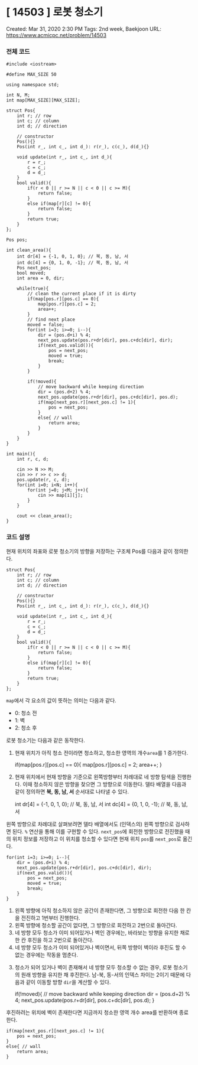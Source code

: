 # [ 14503 ] 로봇 청소기

Created: Mar 31, 2020 2:30 PM
Tags: 2nd week, Baekjoon
URL: https://www.acmicpc.net/problem/14503

### 전체 코드

    #include <iostream>
    
    #define MAX_SIZE 50
    
    using namespace std;
    
    int N, M;
    int map[MAX_SIZE][MAX_SIZE];
    
    struct Pos{
    	int r; // row
    	int c; // column
    	int d; // direction
    
    	// constructor
    	Pos(){}
    	Pos(int r_, int c_, int d_): r(r_), c(c_), d(d_){}
    	
    	void update(int r_, int c_, int d_){
    		r = r_;
    		c = c_;
    		d = d_;
    	}
    	bool valid(){
    		if(r < 0 || r >= N || c < 0 || c >= M){
    			return false;
    		}
    		else if(map[r][c] != 0){
    			return false;
    		}
    		return true;
    	}
    };
    
    Pos pos;
    
    int clean_area(){
    	int dr[4] = {-1, 0, 1, 0}; // 북, 동, 남, 서
    	int dc[4] = {0, 1, 0, -1}; // 북, 동, 남, 서
    	Pos next_pos;
    	bool moved;
    	int area = 0, dir;
    
    	while(true){
    		// clean the current place if it is dirty
    		if(map[pos.r][pos.c] == 0){
    			map[pos.r][pos.c] = 2; 
    			area++;
    		}
    		// find next place
    		moved = false;
    		for(int i=3; i>=0; i--){
    			dir = (pos.d+i) % 4;
    			next_pos.update(pos.r+dr[dir], pos.c+dc[dir], dir);
    			if(next_pos.valid()){
    				pos = next_pos;
    				moved = true;
    				break;
    			}
    		}
    
    		if(!moved){
    			// move backward while keeping direction
    			dir = (pos.d+2) % 4;
    			next_pos.update(pos.r+dr[dir], pos.c+dc[dir], pos.d);
    			if(map[next_pos.r][next_pos.c] != 1){
    				pos = next_pos;
    			}
    			else{ // wall
    				return area;
    			}
    		}
    	}
    }
    
    int main(){
    	int r, c, d;
    
    	cin >> N >> M;
    	cin >> r >> c >> d;
    	pos.update(r, c, d);
    	for(int i=0; i<N; i++){
    		for(int j=0; j<M; j++){
    			cin >> map[i][j];
    		}
    	}
    
    	cout << clean_area();
    }

### 코드 설명

현재 위치의 좌표와 로봇 청소기의 방향을 저장하는 구조체 Pos를 다음과 같이 정의한다.

    struct Pos{
    	int r; // row
    	int c; // column
    	int d; // direction
    
    	// constructor
    	Pos(){}
    	Pos(int r_, int c_, int d_): r(r_), c(c_), d(d_){}
    	
    	void update(int r_, int c_, int d_){
    		r = r_;
    		c = c_;
    		d = d_;
    	}
    	bool valid(){
    		if(r < 0 || r >= N || c < 0 || c >= M){
    			return false;
    		}
    		else if(map[r][c] != 0){
    			return false;
    		}
    		return true;
    	}
    };

 `map`에서 각 요소의 값이 뜻하는 의미는 다음과 같다.

- 0: 청소 전
- 1: 벽
- 2: 청소 후

로봇 청소기는 다음과 같은 동작한다.

1) 현재 위치가 아직 청소 전이라면 청소하고, 청소한 영역의 개수`area`를 1 증가한다.

    if(map[pos.r][pos.c] == 0){
    	map[pos.r][pos.c] = 2; 
    	area++;
    }

2) 현재 위치에서 현재 방향을 기준으로 왼쪽방향부터 차례대로 네 방향 탐색을 진행한다. 이때 청소하지 않은 방향을 찾으면 그 방향으로 이동한다. 델타 배열을 다음과 같이 정의하면 **북, 동, 남, 서** 순서대로 나타낼 수 있다.

    int dr[4] = {-1, 0, 1, 0}; // 북, 동, 남, 서
    int dc[4] = {0, 1, 0, -1}; // 북, 동, 남, 서

왼쪽 방향으로 차례대로 살펴보려면 델타 배열에서도 (인덱스의) 왼쪽 방향으로 검사하면 된다. `%` 연산을 통해 이를 구현할 수 있다. `next_pos`에 회전한 방향으로 전진했을 때의 위치 정보를 저장하고 이 위치를 청소할 수 있다면 현재 위치 `pos`를 `next_pos`로 옮긴다.

    for(int i=3; i>=0; i--){
    	dir = (pos.d+i) % 4;
    	next_pos.update(pos.r+dr[dir], pos.c+dc[dir], dir);
    	if(next_pos.valid()){
    		pos = next_pos;
    		moved = true;
    		break;
    	}
    }

1. 왼쪽 방향에 아직 청소하지 않은 공간이 존재한다면, 그 방향으로 회전한 다음 한 칸을 전진하고 1번부터 진행한다.
2. 왼쪽 방향에 청소할 공간이 없다면, 그 방향으로 회전하고 2번으로 돌아간다.
3. 네 방향 모두 청소가 이미 되어있거나 벽인 경우에는, 바라보는 방향을 유지한 채로 한 칸 후진을 하고 2번으로 돌아간다.
4. 네 방향 모두 청소가 이미 되어있거나 벽이면서, 뒤쪽 방향이 벽이라 후진도 할 수 없는 경우에는 작동을 멈춘다.

3) 청소가 되어 있거나 벽이 존재해서 네 방향 모두 청소할 수 없는 경우, 로봇 청소기의 원래 방향을 유지한 채 후진한다. 남-북, 동-서의 인덱스 차이는 2이기 때문에 다음과 같이 이동할 방향 `dir`을 계산할 수 있다.

    if(!moved){
    	// move backward while keeping direction
    	dir = (pos.d+2) % 4;
    	next_pos.update(pos.r+dr[dir], pos.c+dc[dir], pos.d);
    }

후진하려는 위치에 벽이 존재한다면 지금까지 청소한 영역 개수 area를 반환하며 종료한다.

    if(map[next_pos.r][next_pos.c] != 1){
    	pos = next_pos;
    }
    else{ // wall
    	return area;
    }